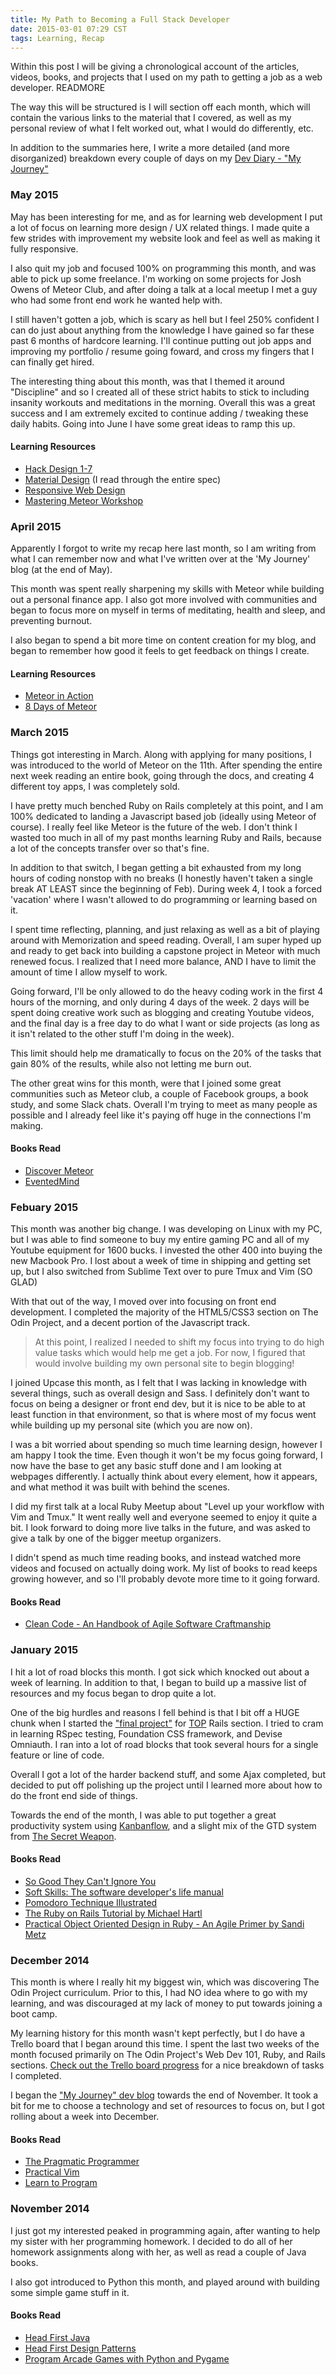 ```yaml
---
title: My Path to Becoming a Full Stack Developer
date: 2015-03-01 07:29 CST
tags: Learning, Recap
---
```


Within this post I will be giving a chronological account of the articles, videos, books, and projects that I used on my path to getting a job as a web developer. READMORE

The way this will be structured is I will section off each month, which will contain the various links to the material that I covered, as well as my personal review of what I felt worked out, what I would do differently, etc.

In addition to the summaries here, I write a more detailed (and more disorganized) breakdown every couple of days on my [ Dev Diary - "My Journey" ](http://colbycheeze.blogspot.com/)

### May 2015
May has been interesting for me, and as for learning web development I put a lot of focus on learning more design / UX related things. I made quite a few strides with improvement my website look and feel as well as making it fully responsive.

I also quit my job and focused 100% on programming this month, and was able to pick up some freelance. I'm working on some projects for Josh Owens of Meteor Club, and after doing a talk at a local meetup I met a guy who had some front end work he wanted help with.

I still haven't gotten a job, which is scary as hell but I feel 250% confident I can do just about anything from the knowledge I have gained so far these past 6 months of hardcore learning. I'll continue putting out job apps and improving my portfolio / resume going foward, and cross my fingers that I can finally get hired.

The interesting thing about this month, was that I themed it around "Discipline" and so I created all of these strict habits to stick to including insanity workouts and meditations in the morning. Overall this was a great success and I am extremely excited to continue adding / tweaking these daily habits. Going into June I have some great ideas to ramp this up.

#### Learning Resources
  * [Hack Design 1-7](http://hackdesign.org)
  * [Material Design](http://www.google.com/design/spec/material-design/introduction.html) (I read through the entire spec)
  * [Responsive Web Design](http://abookapart.com/products/responsive-web-design)
  * [Mastering Meteor Workshop](https://meteorjs.club/learn)

### April 2015
Apparently I forgot to write my recap here last month, so I am writing from what I can remember now and what I've written over at the 'My Journey' blog (at the end of May).

This month was spent really sharpening my skills with Meteor while building out a personal finance app. I also got more involved with communities and began to focus more on myself in terms of meditating, health and sleep, and preventing burnout.

I also began to spend a bit more time on content creation for my blog, and began to remember how good it feels to get feedback on things I create.

#### Learning Resources
  * [Meteor in Action](http://www.manning.com/hochhaus/)
  * [8 Days of Meteor](https://meteorjs.club/8days)

### March 2015
Things got interesting in March. Along with applying for many positions, I was introduced to the world of Meteor on the 11th. After spending the entire next week reading an entire book, going through the docs, and creating 4 different toy apps, I was completely sold.

I have pretty much benched Ruby on Rails completely at this point, and I am 100% dedicated to landing a Javascript based job (ideally using Meteor of course). I really feel like Meteor is the future of the web. I don't think I wasted too much in all of my past months learning Ruby and Rails, because a lot of the concepts transfer over so that's fine.

In addition to that switch, I began getting a bit exhausted from my long hours of coding nonstop with no breaks (I honestly haven't taken a single break AT LEAST since the beginning of Feb). During week 4, I took a forced 'vacation' where I wasn't allowed to do programming or learning based on it.

I spent time reflecting, planning, and just relaxing as well as a bit of playing around with Memorization and speed reading. Overall, I am super hyped up and ready to get back into building a capstone project in Meteor with much renewed focus. I realized that I need more balance, AND I have to limit the amount of time I allow myself to work.

Going forward, I'll be only allowed to do the heavy coding work in the first 4 hours of the morning, and only during 4 days of the week. 2 days will be spent doing creative work such as blogging and creating Youtube videos, and the final day is a free day to do what I want or side projects (as long as it isn't related to the other stuff I'm doing in the week).

This limit should help me dramatically to focus on the 20% of the tasks that gain 80% of the results, while also not letting me burn out.

The other great wins for this month, were that I joined some great communities such as Meteor club, a couple of Facebook groups, a book study, and some Slack chats. Overall I'm trying to meet as many people as possible and I already feel like it's paying off huge in the connections I'm making.

#### Books Read
  * [Discover Meteor](https://www.discovermeteor.com/)
  * [EventedMind](https://www.eventedmind.com/)

### Febuary 2015
This month was another big change. I was developing on Linux with my PC, but I was able to find someone to buy my entire gaming PC and all of my Youtube equipment for 1600 bucks. I invested the other 400 into buying the new Macbook Pro. I lost about a week of time in shipping and getting set up, but I also switched from Sublime Text over to pure Tmux and Vim (SO GLAD)

With that out of the way, I moved over into focusing on front end development. I completed the majority of the HTML5/CSS3 section on The Odin Project, and a decent portion of the Javascript track.

> At this point, I realized I needed to shift my focus into trying to do high value tasks which would help me get a job. For now, I figured that would involve building my own personal site to begin blogging!

I joined Upcase this month, as I felt that I was lacking in knowledge with several things, such as overall design and Sass. I definitely don't want to focus on being a designer or front end dev, but it is nice to be able to at least function in that environment, so that is where most of my focus went while building up my personal site (which you are now on).

I was a bit worried about spending so much time learning design, however I am happy I took the time. Even though it won't be my focus going forward, I now have the base to get any basic stuff done and I am looking at webpages differently. I actually think about every element, how it appears, and what method it was built with behind the scenes.

I did my first talk at a local Ruby Meetup about "Level up your workflow with Vim and Tmux." It went really well and everyone seemed to enjoy it quite a bit.  I look forward to doing more live talks in the future, and was asked to give a talk by one of the bigger meetup organizers.

I didn't spend as much time reading books, and instead watched more videos and focused on actually doing work. My list of books to read keeps growing however, and so I'll probably devote more time to it going forward.

#### Books Read
  * [ Clean Code - An Handbook of Agile Software Craftmanship
    ](http://www.amazon.com/Clean-Code-Handbook-Software-Craftsmanship/dp/0132350882)

### January 2015
I hit a lot of road blocks this month. I got sick which knocked out about a week of learning. In addition to that, I began to build up a massive list of resources and my focus began to drop quite a lot.

One of the big hurdles and reasons I fell behind is that I bit off a HUGE chunk when I started the ["final project"](http://www.theodinproject.com/ruby-on-rails/final-project) for [TOP](http://www.theodinproject.com) Rails section. I tried to cram in learning RSpec testing, Foundation CSS framework, and Devise Omniauth. I ran into a lot of road blocks that took several hours for a single feature or line of code.

Overall I got a lot of the harder backend stuff, and some Ajax completed, but decided to put off polishing up the project until I learned more about how to do the front end side of things.

Towards the end of the month, I was able to put together a great productivity system using [Kanbanflow](http://kanbanflow.com), and a slight mix of the GTD system from [The Secret Weapon](http://www.thesecretweapon.org).

#### Books Read
  * [So Good They Can't Ignore
    You](http://www.amazon.com/Good-They-Cant-Ignore-You/dp/1455509124)
  * [Soft Skills: The software developer's life
    manual](http://www.amazon.com/Soft-Skills-software-developers-manual/dp/1617292397)
  * [ Pomodoro Technique Illustrated
    ](http://www.amazon.com/Pomodoro-Technique-Illustrated-Pragmatic-Life/dp/1934356506)
  * [ The Ruby on Rails Tutorial by Michael Hartl
    ](https://www.railstutorial.org/)
  * [ Practical Object Oriented Design in Ruby - An Agile Primer by Sandi Metz
    ](http://www.poodr.com/)


### December 2014
This month is where I really hit my biggest win, which was discovering The Odin Project curriculum. Prior to this, I had NO idea where to go with my learning, and was discouraged at my lack of money to put towards joining a boot camp.

My learning history for this month wasn't kept perfectly, but I do have a Trello board that I began around this time. I spent the last two weeks of the month focused primarily on The Odin Project's Web Dev 101, Ruby, and Rails sections. [Check out the Trello board progress](https://trello.com/b/i5L13ALl/learn-programming) for a nice breakdown of tasks I completed.

I began the ["My Journey" dev blog](http://colbycheeze.blogspot.com/2014/12/motivated-yes-scattered-and-inefficient.html) towards the end of November. It took a bit for me to choose a technology and set of resources to focus on, but I got rolling about a week into December.  

#### Books Read
  * [ The Pragmatic Programmer ](https://pragprog.com/the-pragmatic-programmer)
  * [ Practical Vim ](https://pragprog.com/book/dnvim/practical-vim)
  * [ Learn to Program ](https://pragprog.com/book/dnvim/practical-vim)

### November 2014
I just got my interested peaked in programming again, after wanting to help my sister with her programming homework. I decided to do all of her homework assignments along with her, as well as read a couple of Java books.

I also got introduced to Python this month, and played around with building some simple game stuff in it.

#### Books Read
 * [ Head First Java
   ](http://www.amazon.com/Head-First-Java-2nd-Edition/dp/0596009208)
 * [ Head First Design Patterns
   ](http://www.amazon.com/Head-First-Design-Patterns-Freeman/dp/0596007124)
 * [ Program Arcade Games with Python and Pygame ](http://programarcadegames.com/)
